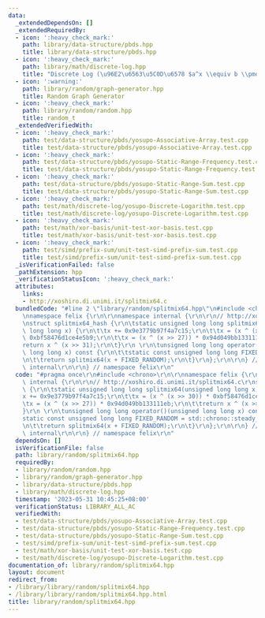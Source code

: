 ```yaml
---
data:
  _extendedDependsOn: []
  _extendedRequiredBy:
  - icon: ':heavy_check_mark:'
    path: library/data-structure/pbds.hpp
    title: library/data-structure/pbds.hpp
  - icon: ':heavy_check_mark:'
    path: library/math/discrete-log.hpp
    title: "Discrete Log (\u96E2\u6563\u5C0D\u6578 $a^x \\equiv b \\pmod m$)"
  - icon: ':warning:'
    path: library/random/graph-generator.hpp
    title: Random Graph Generator
  - icon: ':heavy_check_mark:'
    path: library/random/random.hpp
    title: random_t
  _extendedVerifiedWith:
  - icon: ':heavy_check_mark:'
    path: test/data-structure/pbds/yosupo-Associative-Array.test.cpp
    title: test/data-structure/pbds/yosupo-Associative-Array.test.cpp
  - icon: ':heavy_check_mark:'
    path: test/data-structure/pbds/yosupo-Static-Range-Frequency.test.cpp
    title: test/data-structure/pbds/yosupo-Static-Range-Frequency.test.cpp
  - icon: ':heavy_check_mark:'
    path: test/data-structure/pbds/yosupo-Static-Range-Sum.test.cpp
    title: test/data-structure/pbds/yosupo-Static-Range-Sum.test.cpp
  - icon: ':heavy_check_mark:'
    path: test/math/discrete-log/yosupo-Discrete-Logarithm.test.cpp
    title: test/math/discrete-log/yosupo-Discrete-Logarithm.test.cpp
  - icon: ':heavy_check_mark:'
    path: test/math/xor-basis/unit-test-xor-basis.test.cpp
    title: test/math/xor-basis/unit-test-xor-basis.test.cpp
  - icon: ':heavy_check_mark:'
    path: test/simd/prefix-sum/unit-test-simd-prefix-sum.test.cpp
    title: test/simd/prefix-sum/unit-test-simd-prefix-sum.test.cpp
  _isVerificationFailed: false
  _pathExtension: hpp
  _verificationStatusIcon: ':heavy_check_mark:'
  attributes:
    links:
    - http://xoshiro.di.unimi.it/splitmix64.c
  bundledCode: "#line 2 \"library/random/splitmix64.hpp\"\n#include <chrono>\r\n\r\
    \nnamespace felix {\r\n\r\nnamespace internal {\r\n\r\n// http://xoshiro.di.unimi.it/splitmix64.c\r\
    \nstruct splitmix64_hash {\r\n\tstatic unsigned long long splitmix64(unsigned\
    \ long long x) {\r\n\t\tx += 0x9e3779b97f4a7c15;\r\n\t\tx = (x ^ (x >> 30)) *\
    \ 0xbf58476d1ce4e5b9;\r\n\t\tx = (x ^ (x >> 27)) * 0x94d049bb133111eb;\r\n\t\t\
    return x ^ (x >> 31);\r\n\t}\r\n \r\n\tunsigned long long operator()(unsigned\
    \ long long x) const {\r\n\t\tstatic const unsigned long long FIXED_RANDOM = std::chrono::steady_clock::now().time_since_epoch().count();\r\
    \n\t\treturn splitmix64(x + FIXED_RANDOM);\r\n\t}\r\n};\r\n\r\n} // namespace\
    \ internal\r\n\r\n} // namespace felix\r\n"
  code: "#pragma once\r\n#include <chrono>\r\n\r\nnamespace felix {\r\n\r\nnamespace\
    \ internal {\r\n\r\n// http://xoshiro.di.unimi.it/splitmix64.c\r\nstruct splitmix64_hash\
    \ {\r\n\tstatic unsigned long long splitmix64(unsigned long long x) {\r\n\t\t\
    x += 0x9e3779b97f4a7c15;\r\n\t\tx = (x ^ (x >> 30)) * 0xbf58476d1ce4e5b9;\r\n\t\
    \tx = (x ^ (x >> 27)) * 0x94d049bb133111eb;\r\n\t\treturn x ^ (x >> 31);\r\n\t\
    }\r\n \r\n\tunsigned long long operator()(unsigned long long x) const {\r\n\t\t\
    static const unsigned long long FIXED_RANDOM = std::chrono::steady_clock::now().time_since_epoch().count();\r\
    \n\t\treturn splitmix64(x + FIXED_RANDOM);\r\n\t}\r\n};\r\n\r\n} // namespace\
    \ internal\r\n\r\n} // namespace felix\r\n"
  dependsOn: []
  isVerificationFile: false
  path: library/random/splitmix64.hpp
  requiredBy:
  - library/random/random.hpp
  - library/random/graph-generator.hpp
  - library/data-structure/pbds.hpp
  - library/math/discrete-log.hpp
  timestamp: '2023-05-31 10:45:25+08:00'
  verificationStatus: LIBRARY_ALL_AC
  verifiedWith:
  - test/data-structure/pbds/yosupo-Associative-Array.test.cpp
  - test/data-structure/pbds/yosupo-Static-Range-Frequency.test.cpp
  - test/data-structure/pbds/yosupo-Static-Range-Sum.test.cpp
  - test/simd/prefix-sum/unit-test-simd-prefix-sum.test.cpp
  - test/math/xor-basis/unit-test-xor-basis.test.cpp
  - test/math/discrete-log/yosupo-Discrete-Logarithm.test.cpp
documentation_of: library/random/splitmix64.hpp
layout: document
redirect_from:
- /library/library/random/splitmix64.hpp
- /library/library/random/splitmix64.hpp.html
title: library/random/splitmix64.hpp
---
```

